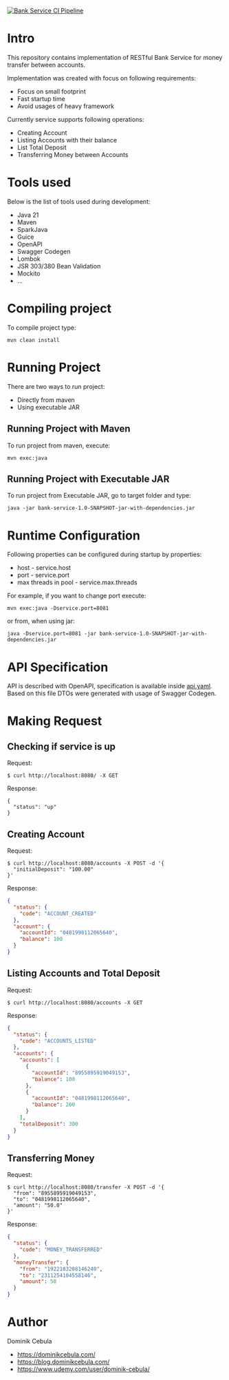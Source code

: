 [![Bank Service CI Pipeline](https://github.com/dominikcebula/bank_service/actions/workflows/maven.yml/badge.svg)](https://github.com/dominikcebula/bank_service/actions/workflows/maven.yml)

# Intro

This repository contains implementation of RESTful Bank Service for money transfer between accounts.

Implementation was created with focus on following requirements:

* Focus on small footprint
* Fast startup time
* Avoid usages of heavy framework

Currently service supports following operations:

* Creating Account
* Listing Accounts with their balance
* List Total Deposit
* Transferring Money between Accounts

# Tools used

Below is the list of tools used during development:

* Java 21
* Maven
* SparkJava
* Guice
* OpenAPI
* Swagger Codegen
* Lombok
* JSR 303/380 Bean Validation
* Mockito
* ...

# Compiling project

To compile project type:

```
mvn clean install
```

# Running Project

There are two ways to run project:

* Directly from maven
* Using executable JAR

## Running Project with Maven

To run project from maven, execute:

```
mvn exec:java
```

## Running Project with Executable JAR

To run project from Executable JAR, go to target folder and type:

```
java -jar bank-service-1.0-SNAPSHOT-jar-with-dependencies.jar
```

# Runtime Configuration

Following properties can be configured during startup by properties:

* host - service.host
* port - service.port
* max threads in pool - service.max.threads

For example, if you want to change port execute:

```
mvn exec:java -Dservice.port=8081
```

or from, when using jar:

```
java -Dservice.port=8081 -jar bank-service-1.0-SNAPSHOT-jar-with-dependencies.jar
```

# API Specification

API is described with OpenAPI, specification is available inside [api.yaml](src%2Fmain%2Fresources%2Fapi.yaml).
Based on this file DTOs were generated with usage of Swagger Codegen.

# Making Request

## Checking if service is up

Request:

```
$ curl http://localhost:8080/ -X GET
```

Response:

```
{
  "status": "up"
}
```

## Creating Account

Request:

```
$ curl http://localhost:8080/accounts -X POST -d '{
  "initialDeposit": "100.00"
}'
```

Response:

```json
{
  "status": {
    "code": "ACCOUNT_CREATED"
  },
  "account": {
    "accountId": "0481998112065640",
    "balance": 100
  }
}
```

## Listing Accounts and Total Deposit

Request:

```
$ curl http://localhost:8080/accounts -X GET
```

Response:

```json
{
  "status": {
    "code": "ACCOUNTS_LISTED"
  },
  "accounts": {
    "accounts": [
      {
        "accountId": "8955895919049153",
        "balance": 100
      },
      {
        "accountId": "0481998112065640",
        "balance": 200
      }
    ],
    "totalDeposit": 300
  }
}
```

## Transferring Money

Request:

```
$ curl http://localhost:8080/transfer -X POST -d '{
  "from": "8955895919049153",
  "to": "0481998112065640",
  "amount": "50.0"
}'
```

Response:

```json
{
  "status": {
    "code": "MONEY_TRANSFERRED"
  },
  "moneyTransfer": {
    "from": "1922183208146240",
    "to": "2311254104558146",
    "amount": 50
  }
}
```

# Author

Dominik Cebula

* https://dominikcebula.com/
* https://blog.dominikcebula.com/
* https://www.udemy.com/user/dominik-cebula/
